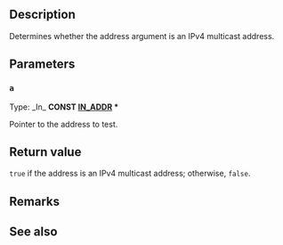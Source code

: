## Description

Determines whether the address argument is an IPv4 multicast address.

## Parameters

### `a`

Type: \_In\_ **CONST [IN_ADDR](https://learn.microsoft.com/windows/win32/api/inaddr/ns-inaddr-in_addr) \***

Pointer to the address to test.

## Return value

`true` if the address is an IPv4 multicast address; otherwise, `false`.

## Remarks

## See also